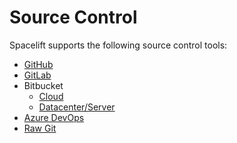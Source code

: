 # Source Control

Spacelift supports the following source control tools:

- [GitHub](./github.md)
- [GitLab](./gitlab.md)
- Bitbucket
    - [Cloud](./bitbucket-cloud.md)
    - [Datacenter/Server](bitbucket-datacenter-server.md)
- [Azure DevOps](./azure-devops.md)
- [Raw Git](./raw-git.md)
